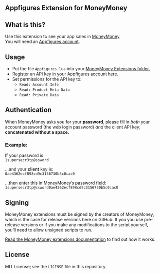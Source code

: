 ## Appfigures Extension for MoneyMoney


## What is this?

Use this extension to see your app sales in [MoneyMoney](https://moneymoney-app.com/).  
You will need an [Appfigures account](https://appfigures.com).


## Usage

- Put the file `Appfigures.lua` into your [MoneyMoney Extensions folder.](https://moneymoney-app.com/extensions/)
- Register an API key in your Appfigures account [here](https://appfigures.com/developers/keys).
- Set permissions for the API key to:  
    + `Read: Account Info`
    + `Read: Product Meta Data`
    + `Read: Private Data`


## Authentication

When MoneyMoney asks you for your **password**, please fill in *both* your account password (the web login password) *and* the client API key; **concatenated without a space.**


### Example: 

If your password is:  
`1supersecr3tp@ssword`

…and your **client** key is:  
`0ae4362ecf898cd9c3156730b5c0cac0` 

…then enter this in MoneyMoney’s password field:  
`1supersecr3tp@ssword0ae4362ecf898cd9c3156730b5c0cac0`


## Signing

MoneyMoney extensions must be signed by the creators of MoneyMoney, which is the case for release versions here on GitHub.
If you you use pre-release versions or if you make any modifications to the script yourself, you’ll need to allow unsigned scripts to run.

[Read the MoneyMoney extensions documentation](https://moneymoney-app.com/extensions/) to find out how it works.


## License

MIT License; see the `LICENSE` file in this repository.
